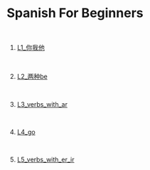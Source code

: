 # Spanish For Beginners

<br>

1. [L1_你我他](L1_你我他/index)

    <br>

1. [L2_两种be](L2_两种be/index)

    <br>

1. [L3_verbs_with_ar](L3_verbs_with_ar/index)

    <br>

1. [L4_go](L4_go/index)

    <br>

1. [L5_verbs_with_er_ir](L5_verbs_with_er_ir/index)

    <br>

